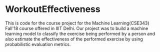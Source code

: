 # WorkoutEffectiveness

This is code for the course project for the Machine Learning(CSE343) Fall'18 course offered in IIIT Delhi. Our project was to build a machine learning model to classify the exercise being performed by a person and also estimate the effectiveness of the performed exercise by using probabilistic evaluation metrics.

